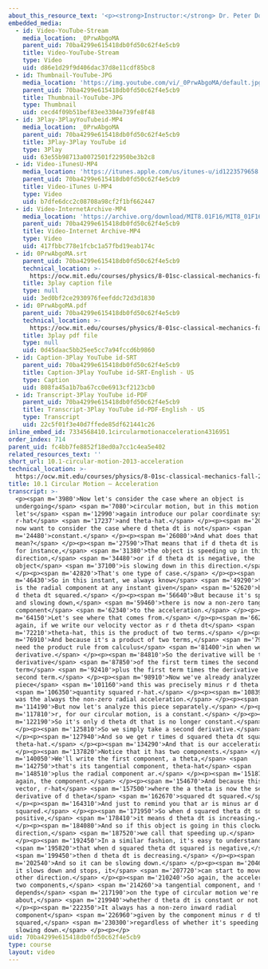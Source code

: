 ```yaml
---
about_this_resource_text: '<p><strong>Instructor:</strong> Dr. Peter Dourmashkin</p>'
embedded_media:
  - id: Video-YouTube-Stream
    media_location: _0PrwAbgoMA
    parent_uid: 70ba4299e615418db0fd50c62f4e5cb9
    title: Video-YouTube-Stream
    type: Video
    uid: d86e1d29f9d406dac37d8e11cdf85bc8
  - id: Thumbnail-YouTube-JPG
    media_location: 'https://img.youtube.com/vi/_0PrwAbgoMA/default.jpg'
    parent_uid: 70ba4299e615418db0fd50c62f4e5cb9
    title: Thumbnail-YouTube-JPG
    type: Thumbnail
    uid: cecd4f09b51bef83ee3304e739fe8f48
  - id: 3Play-3PlayYouTubeid-MP4
    media_location: _0PrwAbgoMA
    parent_uid: 70ba4299e615418db0fd50c62f4e5cb9
    title: 3Play-3Play YouTube id
    type: 3Play
    uid: 63e55b98713a0072501f22950be3b2c8
  - id: Video-iTunesU-MP4
    media_location: 'https://itunes.apple.com/us/itunes-u/id1223579658'
    parent_uid: 70ba4299e615418db0fd50c62f4e5cb9
    title: Video-iTunes U-MP4
    type: Video
    uid: b7dfe6dcc2c08708a98cf2f1bf662447
  - id: Video-InternetArchive-MP4
    media_location: 'https://archive.org/download/MIT8.01F16/MIT8_01F16_L10v01_360p.mp4'
    parent_uid: 70ba4299e615418db0fd50c62f4e5cb9
    title: Video-Internet Archive-MP4
    type: Video
    uid: 417fbbc778e1fcbc1a57fbd19eab174c
  - id: 0PrwAbgoMA.srt
    parent_uid: 70ba4299e615418db0fd50c62f4e5cb9
    technical_location: >-
      https://ocw.mit.edu/courses/physics/8-01sc-classical-mechanics-fall-2016/week-3-circular-motion/10.1-circular-motion-2013-acceleration/10.1-circular-motion-2013-acceleration/0PrwAbgoMA.srt
    title: 3play caption file
    type: null
    uid: 3ed0bf2ce2930976feefddc72d3d1830
  - id: 0PrwAbgoMA.pdf
    parent_uid: 70ba4299e615418db0fd50c62f4e5cb9
    technical_location: >-
      https://ocw.mit.edu/courses/physics/8-01sc-classical-mechanics-fall-2016/week-3-circular-motion/10.1-circular-motion-2013-acceleration/10.1-circular-motion-2013-acceleration/0PrwAbgoMA.pdf
    title: 3play pdf file
    type: null
    uid: 0d45daac5bb25ee5cc7a94fccd6b9860
  - id: Caption-3Play YouTube id-SRT
    parent_uid: 70ba4299e615418db0fd50c62f4e5cb9
    title: Caption-3Play YouTube id-SRT-English - US
    type: Caption
    uid: 808fa45a1b7ba67cc0e6913cf2123cb0
  - id: Transcript-3Play YouTube id-PDF
    parent_uid: 70ba4299e615418db0fd50c62f4e5cb9
    title: Transcript-3Play YouTube id-PDF-English - US
    type: Transcript
    uid: 22c5f01f3e40d7ffede85df621441c26
inline_embed_id: 7334568410.1circularmotionacceleration4316951
order_index: 714
parent_uid: fc4bb7fe8852f18ed0a7cc1c4ea5e402
related_resources_text: ''
short_url: 10.1-circular-motion-2013-acceleration
technical_location: >-
  https://ocw.mit.edu/courses/physics/8-01sc-classical-mechanics-fall-2016/week-3-circular-motion/10.1-circular-motion-2013-acceleration/10.1-circular-motion-2013-acceleration
title: 10.1 Circular Motion – Acceleration
transcript: >-
  <p><span m='3980'>Now let's consider the case where an object is
  undergoing</span> <span m='7080'>circular motion, but in this motion
  let's</span> <span m='12990'>again introduce our polar coordinate system,
  r-hat</span> <span m='17237'>and theta-hat.</span> </p><p><span m='20340'>We
  now want to consider the case where d theta dt is not</span> <span
  m='24480'>constant.</span> </p><p><span m='26080'>And what does that
  mean?</span> </p><p><span m='27590'>That means that if d theta dt is positive,
  for instance,</span> <span m='31380'>the object is speeding up in this
  direction,</span> <span m='34480'>or if d theta dt is negative, the
  object</span> <span m='37100'>is slowing down in this direction.</span>
  </p><p><span m='42820'>That's one type of case.</span> </p><p><span
  m='46430'>So in this instant, we always know</span> <span m='49290'>that there
  is the radial component at any instant given</span> <span m='52620'>by minus r
  d theta dt squared.</span> </p><p><span m='56640'>But because it's speeding up
  and slowing down,</span> <span m='59460'>there is now a non-zero tangential
  component</span> <span m='62340'>to the acceleration.</span> </p><p><span
  m='64150'>Let's see where that comes from.</span> </p><p><span m='66280'>So
  again, if we write our velocity vector as r d theta dt</span> <span
  m='72210'>theta-hat, this is the product of two terms.</span> </p><p><span
  m='76910'>And because it's a product of two terms,</span> <span m='79070'>we
  need the product rule from calculus</span> <span m='81400'>in when we take a
  derivative.</span> </p><p><span m='84810'>So the derivative will be the
  derivative</span> <span m='87850'>of the first term times the second
  term</span> <span m='92410'>plus the first term times the derivative of the
  second term.</span> </p><p><span m='98910'>Now we've already analyzed this
  piece</span> <span m='101160'>and this was precisely minus r d theta dt</span>
  <span m='106350'>quantity squared r-hat.</span> </p><p><span m='108390'>That
  was the always the non-zero radial acceleration.</span> </p><p><span
  m='114190'>But now let's analyze this piece separately.</span> </p><p><span
  m='117810'>r, for our circular motion, is a constant.</span> </p><p><span
  m='122190'>So it's only d theta dt that is no longer constant.</span>
  </p><p><span m='125810'>So we simply take a second derivative.</span>
  </p><p><span m='127940'>And so we get r times d squared theta dt squared
  theta-hat.</span> </p><p><span m='134290'>And that is our acceleration.</span>
  </p><p><span m='137820'>Notice that it has two components.</span> </p><p><span
  m='140050'>We'll write the first component, a theta,</span> <span
  m='142750'>that's its tangential component, theta-hat</span> <span
  m='148510'>plus the radial component ar.</span> </p><p><span m='151870'>That's
  again, the component.</span> </p><p><span m='154670'>And because this is a
  vector, r-hat</span> <span m='157500'>where the a theta is now the second
  derivative of d theta</span> <span m='162670'>squared dt squared.</span>
  </p><p><span m='164310'>And just to remind you that ar is minus ar d theta dt
  squared.</span> </p><p><span m='171950'>So when d squared theta dt squared is
  positive,</span> <span m='178410'>it means d theta dt is increasing.</span>
  </p><p><span m='184080'>And so if this object is going in this clockwise
  direction,</span> <span m='187520'>we call that speeding up.</span>
  </p><p><span m='192450'>In a similar fashion, it's easy to understand</span>
  <span m='195820'>that when d squared theta dt squared is negative,</span>
  <span m='199450'>then d theta dt is decreasing.</span> </p><p><span
  m='202540'>And so it can be slowing down.</span> </p><p><span m='204680'>Or if
  it slows down and stops, it</span> <span m='207720'>can start to move in the
  other direction.</span> </p><p><span m='210240'>So again, the acceleration has
  two components,</span> <span m='214260'>a tangential component, and that
  depends</span> <span m='217190'>on the type of circular motion we're talking
  about,</span> <span m='219940'>whether d theta dt is constant or not.</span>
  </p><p><span m='222350'>It always has a non-zero inward radial
  component</span> <span m='226960'>given by the component minus r d theta dt
  squared,</span> <span m='230300'>regardless of whether it's speeding up or
  slowing down.</span> </p><p></p>
uid: 70ba4299e615418db0fd50c62f4e5cb9
type: course
layout: video
---
```


